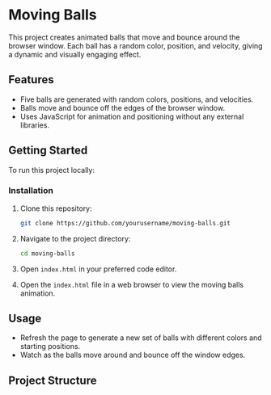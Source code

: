 # Moving Balls

This project creates animated balls that move and bounce around the browser window. Each ball has a random color, position, and velocity, giving a dynamic and visually engaging effect.

## Features

- Five balls are generated with random colors, positions, and velocities.
- Balls move and bounce off the edges of the browser window.
- Uses JavaScript for animation and positioning without any external libraries.

## Getting Started

To run this project locally:

### Installation

1. Clone this repository:
    ```bash
    git clone https://github.com/yourusername/moving-balls.git
    ```
2. Navigate to the project directory:
    ```bash
    cd moving-balls
    ```
3. Open `index.html` in your preferred code editor.

4. Open the `index.html` file in a web browser to view the moving balls animation.

## Usage

- Refresh the page to generate a new set of balls with different colors and starting positions.
- Watch as the balls move around and bounce off the window edges.

## Project Structure

